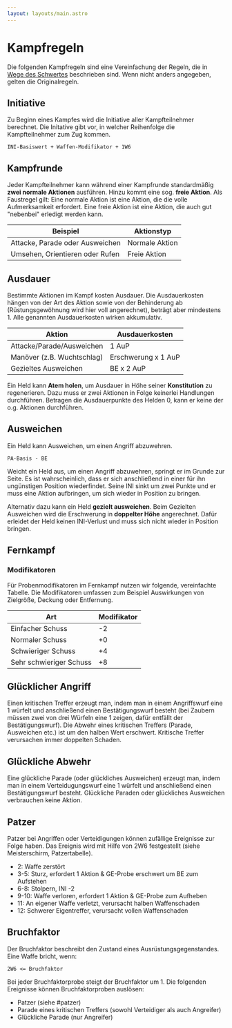 ```yaml
---
layout: layouts/main.astro
---
```


# Kampfregeln

Die folgenden Kampfregeln sind eine Vereinfachung der Regeln, die in [Wege des Schwertes](https://pnp.spuxx.dev)
beschrieben sind. Wenn nicht anders angegeben, gelten die Originalregeln.

## Initiative

Zu Beginn eines Kampfes wird die Initiative aller Kampfteilnehmer berechnet.
Die Initative gibt vor, in welcher Reihenfolge die Kampfteilnehmer zum Zug kommen.

<span class="ra ra-perspective-dice-one"></span> `INI-Basiswert + Waffen-Modifikator + 1W6`

## Kampfrunde

Jeder Kampfteilnehmer kann während einer Kampfrunde standardmäßig **zwei normale Aktionen** ausführen.
Hinzu kommt eine sog. **freie Aktion**. Als Faustregel gilt: Eine normale Aktion ist eine Aktion,
die die volle Aufmerksamkeit erfordert. Eine freie Aktion ist eine Aktion, die auch gut "nebenbei"
erledigt werden kann.

| Beispiel                        | Aktionstyp     |
| ------------------------------- | -------------- |
| Attacke, Parade oder Ausweichen | Normale Aktion |
| Umsehen, Orientieren oder Rufen | Freie Aktion   |

## Ausdauer

Bestimmte Aktionen im Kampf kosten Ausdauer. Die Ausdauerkosten hängen von der Art des Aktion
sowie von der Behinderung ab (Rüstungsgewöhnung wird hier voll angerechnet), beträgt aber mindestens 1.
Alle genannten Ausdauerkosten wirken akkumulativ.

| Aktion                     | Ausdauerkosten      |
| -------------------------- | ------------------- |
| Attacke/Parade/Ausweichen  | 1 AuP               |
| Manöver (z.B. Wuchtschlag) | Erschwerung x 1 AuP |
| Gezieltes Ausweichen       | BE x 2 AuP          |

Ein Held kann **Atem holen**, um Ausdauer in Höhe seiner **Konstitution** zu regenerieren.
Dazu muss er zwei Aktionen in Folge keinerlei Handlungen durchführen. Betragen die Ausdauerpunkte
des Helden 0, kann er keine der o.g. Aktionen durchführen.

## Ausweichen

Ein Held kann Ausweichen, um einen Angriff abzuwehren.

<span class="ra ra-perspective-dice-one"></span> `PA-Basis - BE`

Weicht ein Held aus, um einen Angriff abzuwehren, springt er im Grunde zur Seite. Es ist wahrscheinlich,
dass er sich anschließend in einer für ihn ungünstigen Position wiederfindet. Seine INI sinkt um zwei Punkte
und er muss eine Aktion aufbringen, um sich wieder in Position zu bringen.

Alternativ dazu kann ein Held **gezielt ausweichen**. Beim Gezielten Ausweichen wird die Erschwerung
in **doppelter Höhe** angerechnet. Dafür erleidet der Held keinen INI-Verlust und muss sich nicht
wieder in Position bringen.

## Fernkampf

### Modifikatoren

Für Probenmodifikatoren im Fernkampf nutzen wir folgende, vereinfachte Tabelle. Die Modifikatoren
umfassen zum Beispiel Auswirkungen von Zielgröße, Deckung oder Entfernung.

| Art                     | Modifikator |
| ----------------------- | ----------- |
| Einfacher Schuss        | -2          |
| Normaler Schuss         | +0          |
| Schwieriger Schuss      | +4          |
| Sehr schwieriger Schuss | +8          |

## Glücklicher Angriff

Einen kritischen Treffer erzeugt man, indem man in einem Angriffswurf eine 1 würfelt und anschließend
einen Bestätigungswurf besteht (bei Zaubern müssen zwei von drei Würfeln eine 1 zeigen, dafür entfällt
der Bestätigungswurf).
Die Abwehr eines kritischen Treffers (Parade, Ausweichen etc.) ist um den halben Wert erschwert.
Kritische Treffer verursachen immer doppelten Schaden.

## Glückliche Abwehr

Eine glückliche Parade (oder glückliches Ausweichen) erzeugt man, indem man in einem
Verteidugungswurf eine 1 würfelt und anschließend einen Bestätigungswurf besteht.
Glückliche Paraden oder glückliches Ausweichen verbrauchen keine Aktion.

## Patzer

Patzer bei Angriffen oder Verteidigungen können zufällige Ereignisse zur Folge haben.
Das Ereignis wird mit Hilfe von 2W6 festgestellt (siehe Meisterschirm, Patzertabelle).

- 2: Waffe zerstört
- 3-5: Sturz, erfordert 1 Aktion & GE-Probe erschwert um BE zum Aufstehen
- 6-8: Stolpern, INI -2
- 9-10: Waffe verloren, erfordert 1 Aktion & GE-Probe zum Aufheben
- 11: An eigener Waffe verletzt, verursacht halben Waffenschaden
- 12: Schwerer Eigentreffer, verursacht vollen Waffenschaden

## Bruchfaktor

Der Bruchfaktor beschreibt den Zustand eines Ausrüstungsgegenstandes. Eine Waffe bricht, wenn:

<span class="ra ra-perspective-dice-one"></span> `2W6 <= Bruchfaktor`

Bei jeder Bruchfaktorprobe steigt der Bruchfaktor um 1.
Die folgenden Ereignisse können Bruchfaktorproben auslösen:

- Patzer (siehe #patzer)
- Parade eines kritischen Treffers (sowohl Verteidiger als auch Angreifer)
- Glückliche Parade (nur Angreifer)
